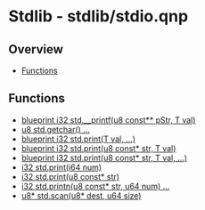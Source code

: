 
# Stdlib - stdlib/stdio.qnp

## Overview
 - [Functions](#functions)


## Functions
 - [blueprint i32 std.__printf(u8 const** pStr, T val)]()
 - [u8 std.getchar() ...]()
 - [blueprint i32 std.print(T val, ...)]()
 - [blueprint i32 std.print(u8 const* str, T val)]()
 - [blueprint i32 std.print(u8 const* str, T val, ...)]()
 - [i32 std.print(i64 num)]()
 - [i32 std.print(u8 const* str)]()
 - [i32 std.printn(u8 const* str, u64 num) ...]()
 - [u8* std.scan(u8* dest, u64 size)]()

